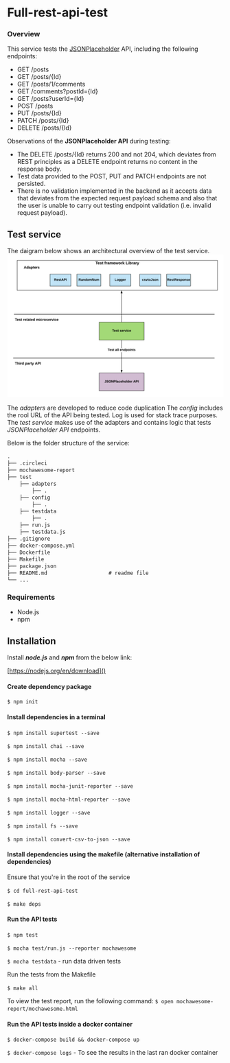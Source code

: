 # Full-rest-api-test
### Overview
This service tests the [JSONPlaceholder](http://jsonplaceholder.typicode.com/) API, including the following endpoints:

- GET	/posts
- GET	/posts/{Id}
- GET	/posts/1/comments
- GET	/comments?postId={Id}
- GET	/posts?userId={Id}
- POST	/posts
- PUT	/posts/{Id}
- PATCH	/posts/{Id}
- DELETE	/posts/{Id}

Observations of the **JSONPlaceholder API** during testing:

- The DELETE /posts/{Id} returns 200 and not 204, which deviates from REST principles as a DELETE endpoint returns no content in the response body.
- Test data provided to the POST, PUT and PATCH endpoints are not persisted.
- There is no validation implemented in the backend as it accepts data that deviates from the expected request payload schema and also that the user is unable to carry out testing endpoint validation (i.e. invalid request payload).

## Test service

The daigram below shows an architectural overview of the test service.
![Test framework architecture](HammSolutions_BackEnd_javascript.png)

The *adapters* are developed to reduce code duplication
The *config* includes the rool URL of the API being tested.
Log is used for stack trace purposes. The *test service* makes use of the adapters and contains logic that tests *JSONPlaceholder API* endpoints.

Below is the folder structure of the service:

    .
    ├── .circleci
    ├── mochawesome-report
    ├── test
    	├── adapters
    		├── .
    	├── config
    		├── .
    	├── testdata
    		├── .
    	├── run.js
    	├── testdata.js
    ├── .gitignore
    ├── docker-compose.yml
    ├── Dockerfile
    ├── Makefile
    ├── package.json
    ├── README.md                    # readme file
    └── ...
    

### Requirements
* Node.js
* npm

## Installation
Install ***node.js*** and ***npm*** from the below link:

[https://nodejs.org/en/download]()

#### Create dependency package
	$ npm init
	
#### Install dependencies in a terminal 
`$ npm install supertest --save`

`$ npm install chai --save`

`$ npm install mocha --save`

`$ npm install body-parser --save`

`$ npm install mocha-junit-reporter --save`

`$ npm install mocha-html-reporter --save`

`$ npm install logger --save`

`$ npm install fs --save`

`$ npm install convert-csv-to-json --save`

#### Install dependencies using the makefile (alternative installation of dependencies)
Ensure that you're in the root of the service

`$ cd full-rest-api-test`

`$ make deps`


#### Run the API tests
`$ npm test`

`$ mocha test/run.js --reporter mochawesome`

`$ mocha testdata` - run data driven tests

Run the tests from the Makefile

`$ make all`

To view the test report, run the following command:
`$ open mochawesome-report/mochawesome.html`

#### Run the API tests inside a docker container

`$ docker-compose build && docker-compose up`

`$ docker-compose logs` - To see the results in the last ran docker container